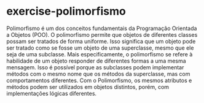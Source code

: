 # exercise-polimorfismo
 Polimorfismo é um dos conceitos fundamentais da Programação Orientada a Objetos (POO). O polimorfismo permite que objetos de diferentes classes possam ser tratados de forma uniforme. Isso significa que um objeto pode ser tratado como se fosse um objeto de uma superclasse, mesmo que ele seja de uma subclasse.  Mais especificamente, o polimorfismo se refere à habilidade de um objeto responder de diferentes formas a uma mesma mensagem. Isso é possível porque as subclasses podem implementar métodos com o mesmo nome que os métodos da superclasse, mas com comportamentos diferentes.  Com o Polimorfismo, os mesmos atributos e métodos podem ser utilizados em objetos distintos, porém, com implementações lógicas diferentes.
